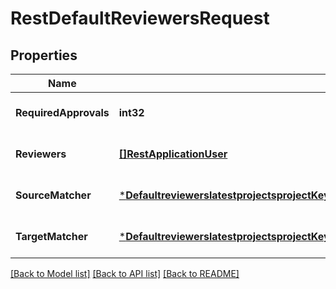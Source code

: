 # RestDefaultReviewersRequest

## Properties
Name | Type | Description | Notes
------------ | ------------- | ------------- | -------------
**RequiredApprovals** | **int32** |  | [optional] [default to null]
**Reviewers** | [**[]RestApplicationUser**](RestApplicationUser.md) |  | [optional] [default to null]
**SourceMatcher** | [***DefaultreviewerslatestprojectsprojectKeyreposrepositorySlugconditionidSourceMatcher**](defaultreviewerslatestprojectsprojectKeyreposrepositorySlugconditionid_sourceMatcher.md) |  | [optional] [default to null]
**TargetMatcher** | [***DefaultreviewerslatestprojectsprojectKeyreposrepositorySlugconditionidSourceMatcher**](defaultreviewerslatestprojectsprojectKeyreposrepositorySlugconditionid_sourceMatcher.md) |  | [optional] [default to null]

[[Back to Model list]](../README.md#documentation-for-models) [[Back to API list]](../README.md#documentation-for-api-endpoints) [[Back to README]](../README.md)

